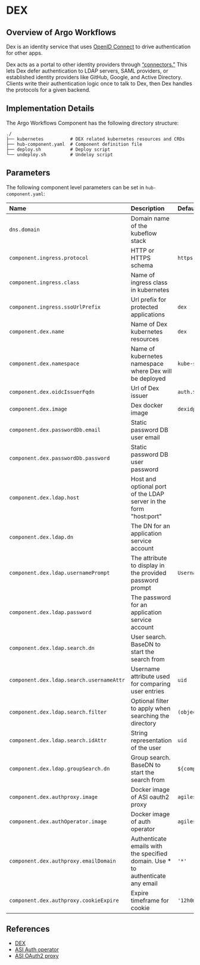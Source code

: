 # DEX

## Overview of Argo Workflows

Dex is an identity service that uses [OpenID Connect](https://openid.net/connect/) to drive authentication for other apps.

Dex acts as a portal to other identity providers through [“connectors.”](https://dexidp.io/docs/connectors/) This lets Dex defer authentication to LDAP servers, SAML providers, or established identity providers like GitHub, Google, and Active Directory. Clients write their authentication logic once to talk to Dex, then Dex handles the protocols for a given backend.

## Implementation Details

The Argo Workflows Component has the following directory structure:

```text
./
├── kubernetes          # DEX related kubernetes resources and CRDs
├── hub-component.yaml  # Component definition file
├── deploy.sh           # Deploy script
└── undeploy.sh         # Undeloy script
```

## Parameters

The following component level parameters can be set in `hub-component.yaml`:

| Name | Description | Default Value |
| :--- | :---        | :---          |
| `dns.domain` | Domain name of the kubeflow stack | |
| `component.ingress.protocol` | HTTP or HTTPS schema | `https` |
| `component.ingress.class` | Name of ingress class in kubernetes | |
| `component.ingress.ssoUrlPrefix` | Url prefix for protected applications | `dex` |
| `component.dex.name` | Name of Dex kubernetes resources | `dex` |
| `component.dex.namespace` | Name of kubernetes namespace where Dex will be deployed | `kube-system` |
| `component.dex.oidcIssuerFqdn` | Url of Dex issuer | `auth.${dns.domain}` |
| `component.dex.image` | Dex docker image | `dexidp/dex:v2.26.0` |
| `component.dex.passwordDb.email` | Static password DB user email | |
| `component.dex.passwordDb.password` | Static password DB user password | |
| `component.dex.ldap.host` | Host and optional port of the LDAP server in the form "host:port" | |
| `component.dex.ldap.dn` | The DN for an application service account | |
| `component.dex.ldap.usernamePrompt` | The attribute to display in the provided password prompt | `Username` |
| `component.dex.ldap.password` | The password for an application service account | |
| `component.dex.ldap.search.dn` | User search. BaseDN to start the search from | |
| `component.dex.ldap.search.usernameAttr` | Username attribute used for comparing user entries | `uid` |
| `component.dex.ldap.search.filter` | Optional filter to apply when searching the directory | `(objectClass=user)` |
| `component.dex.ldap.search.idAttr` | String representation of the user | `uid` |
| `component.dex.ldap.groupSearch.dn` | Group search. BaseDN to start the search from | `${component.dex.ldap.search.dn}` |
| `component.dex.authproxy.image` | Docker image of ASI oauth2 proxy | `agilestacks/oauth2_proxy:v2.3` |
| `component.dex.authOperator.image` | Docker image of auth operator | `agilestacks/auth-operator:0.1.1` |
| `component.dex.authproxy.emailDomain` | Authenticate emails with the specified domain. Use * to authenticate any email | `'*'` |
| `component.dex.authproxy.cookieExpire` | Expire timeframe for cookie | `'12h0m0s'` |

## References

* [DEX](https://dexidp.io/)
* [ASI Auth operator](https://github.com/agilestacks/auth-operator)
* [ASI OAuth2 proxy](https://github.com/agilestacks/oauth2_proxy)
